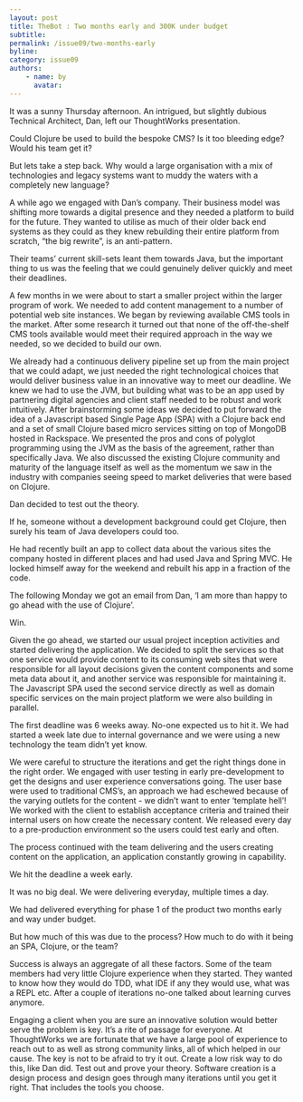 ```yaml
---
layout: post
title: TheBot : Two months early and 300K under budget
subtitle: 
permalink: /issue09/two-months-early
byline: 
category: issue09
authors: 
    - name: by 
      avatar: 
---
```


It was a sunny Thursday afternoon. An intrigued, but slightly dubious Technical Architect, Dan, left our ThoughtWorks presentation.

Could Clojure be used to build the bespoke CMS? Is it too bleeding edge? Would his team get it?  

But lets take a step back. Why would a large organisation with a mix of technologies and legacy systems want to muddy the waters with a completely new language?

A while ago we engaged with Dan’s company. Their business model was shifting more towards a digital presence and they needed a platform to build for the future. They wanted to utilise as much of their older back end systems as they could as they knew rebuilding their entire platform from scratch, “the big rewrite”, is an anti-pattern.

Their teams’ current skill-sets leant them towards Java, but the important thing to us was the feeling that we could genuinely deliver quickly and meet their deadlines. 

A few months in we were about to start a smaller project within the larger program of work. We needed to add content management to a number of potential web site instances. We began by reviewing available CMS tools in the market. After some research it turned out that none of the off-the-shelf CMS tools available would meet their required approach in the way we needed, so we decided to build our own. 

We already had a continuous delivery pipeline set up from the main project that we could adapt, we just needed the right technological choices that would deliver business value in an innovative way to meet our deadline. We knew we had to use the JVM, but building what was to be an app used by partnering digital agencies and client staff needed to be robust and work intuitively. After brainstorming some ideas we decided to put forward the idea of a Javascript based Single Page App (SPA) with a Clojure back end and a set of small Clojure based micro services sitting on top of MongoDB hosted in Rackspace. We presented the pros and cons of polyglot programming using the JVM as the basis of the agreement, rather than specifically Java. We also discussed the existing Clojure community and maturity of the language itself as well as the momentum we saw in the industry with companies seeing speed to market deliveries that were based on Clojure. 

Dan decided to test out the theory. 

If he, someone without a development background could get Clojure, then surely his team of Java developers could too.

He had recently built an app to collect data about the various sites the company hosted in different places and had used Java and Spring MVC. He locked himself away for the weekend and rebuilt his app in a fraction of the code. 

The following Monday we got an email from Dan,  ‘I am more than happy to go ahead with the use of Clojure’. 

Win.

Given the go ahead, we started our usual project inception activities and started delivering the application. We decided to split the services so that one service would provide content to its consuming web sites that were responsible for all layout decisions given the content components and some meta data about it, and another service was responsible for maintaining it. The Javascript SPA used the second service directly as well as domain specific services on the main project platform we were also building in parallel. 

The first deadline was 6 weeks away. No-one expected us to hit it. We had started a week late due to internal governance and we were using a new technology the team didn’t yet know.

We were careful to structure the iterations and get the right things done in the right order. We engaged with user testing in early pre-development to get the designs and user experience conversations going. The user base were used to traditional CMS’s, an approach we had eschewed because of the varying outlets for the content - we didn’t want to enter ‘template hell’! We worked with the client to establish acceptance criteria and trained their internal users on how create the necessary content. We released every day to a pre-production environment so the users could test early and often.

The process continued with the team delivering and the users creating content on the application, an application constantly growing in capability. 

We hit the deadline a week early.

It was no big deal. We were delivering everyday, multiple times a day.

We had delivered everything for phase 1 of the product two months early and way under budget.

But how much of this was due to the process? How much to do with it being an SPA, Clojure, or the team? 

Success is always an aggregate of all these factors. Some of the team members had very little Clojure experience when they started. They wanted to know how they would do TDD, what IDE if any they would use, what was a REPL etc. After a couple of iterations no-one talked about learning curves anymore.

Engaging a client when you are sure an innovative solution would better serve the problem is key. It’s a rite of passage for everyone. At ThoughtWorks we are fortunate that we have a large pool of experience to reach out to as well as strong community links, all of which helped in our cause. The key is not to be afraid to try it out. Create a low risk way to do this, like Dan did. Test out and prove your theory. Software creation is a design process and design goes through many iterations until you get it right. That includes the tools you choose.
